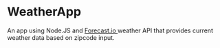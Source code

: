 # WeatherApp
An app using Node.JS and <a href = "http://forecast.io">Forecast.io </a> weather API that provides current weather data based on zipcode input.


